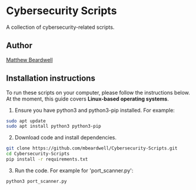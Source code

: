 # Cybersecurity Scripts
A collection of cybersecurity-related scripts.

## Author
[Matthew Beardwell](https://github.com/mbeardwell)

## Installation instructions
To run these scripts on your computer, please follow the instructions below. At the moment, this guide covers **Linux-based operating systems**.

1. Ensure you have python3 and python3-pip installed. For example:
```bash
sudo apt update
sudo apt install python3 python3-pip
```

2. Download code and install dependencies.
```bash
git clone https://github.com/mbeardwell/Cybersecurity-Scripts.git
cd Cybersecurity-Scripts
pip install -r requirements.txt
```

3. Run the code. For example for 'port_scanner.py':
```
python3 port_scanner.py
```
